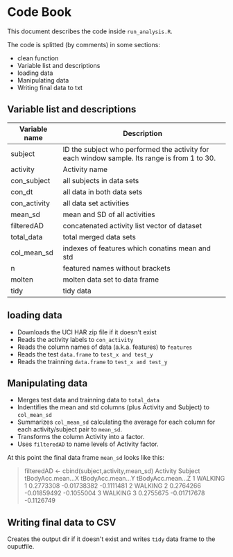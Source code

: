 Code Book
=========
This document describes the code inside `run_analysis.R`.

The code is splitted (by comments) in some sections:
        
* clean function
* Variable list and descriptions
* loading data
* Manipulating data
* Writing final data to txt

Variable list and descriptions
------------------------------
Variable name    | Description
-----------------|------------
subject          | ID the subject who performed the activity for each window sample. Its range is from 1 to 30.
activity         | Activity name
con_subject      | all subjects in data sets
con_dt           | all data in both data sets
con_activity     | all data set activities
mean_sd          | mean and SD of all activities
filteredAD       | concatenated activity list vector of dataset
total_data       | total merged data sets
col_mean_sd      | indexes of features which conatins mean and std 
n                | featured names without brackets
molten           | molten data set to data frame
tidy             | tidy data



## loading data

* Downloads the UCI HAR zip file if it doesn't exist
* Reads the activity labels to `con_activity`
* Reads the column names of data (a.k.a. features) to `features`
* Reads the test `data.frame` to `test_x and test_y`
* Reads the trainning `data.frame` to `test_x and test_y`

## Manipulating data

* Merges test data and trainning data to `total_data`
* Indentifies the mean and std columns (plus Activity and Subject) to `col_mean_sd`
* Summarizes `col_mean_sd` calculating the average for each column for each activity/subject pair to `mean_sd`.
* Transforms the column Activity into a factor.
* Uses `filteredAD` to name levels of Activity factor.

At this point the final data frame `mean_sd` looks like this:

> filteredAD <- cbind(subject,activity,mean_sd)
Activity Subject tBodyAcc.mean...X tBodyAcc.mean...Y tBodyAcc.mean...Z
1  WALKING       1         0.2773308       -0.01738382        -0.1111481
2  WALKING       2         0.2764266       -0.01859492        -0.1055004
3  WALKING       3         0.2755675       -0.01717678        -0.1126749


## Writing final data to CSV

Creates the output dir if it doesn't exist and writes `tidy` data frame to the ouputfile.
